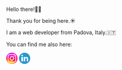 <p>Hello there!👋🏼 </p> 
<p>Thank you for being here.☀️</p> 
<p>I am a web developer from Padova, Italy.🇮🇹</p> 

<p>You can find me also here:</p>
<a href="https://www.instagram.com/timova.dev"> <img height="30px" width="30px" alt="Instagram logo" src="./assets/instagram-logo.png" /></a> 
<a href="https://www.linkedin.com/in/verica-timova"> <img height="30px" width="30px" alt="Linkedin logo" src="./assets/linkedin-logo.png" /></a> 
